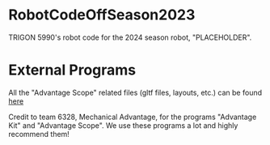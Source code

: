 # RobotCodeOffSeason2023
TRIGON 5990's robot code for the 2024 season robot, "PLACEHOLDER".
# External Programs
All the "Advantage Scope" related files (gltf files, layouts, etc.) can be found [here](https://drive.google.com/drive/folders/1foqRaMoZBl1psyxyucjHcrNE0dbU3k2b?usp=sharing)

Credit to team 6328, Mechanical Advantage, for the programs "Advantage Kit" and "Advantage Scope". We use these programs a lot and highly recommend them!
